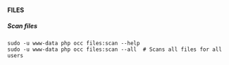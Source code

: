 #### FILES
##### Scan files
````
sudo -u www-data php occ files:scan --help
sudo -u www-data php occ files:scan --all  # Scans all files for all users
````
